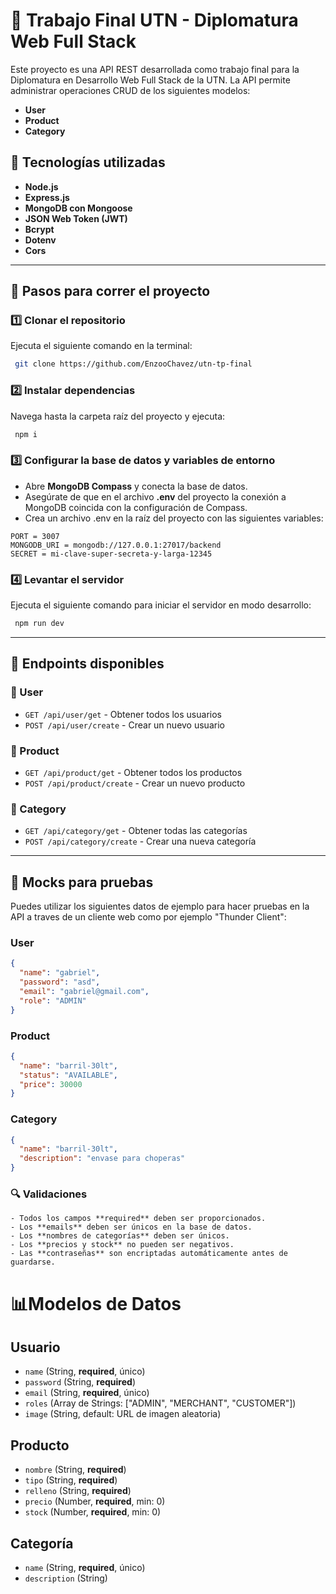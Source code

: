 # 📌 Trabajo Final UTN - Diplomatura Web Full Stack

Este proyecto es una API REST desarrollada como trabajo final para la Diplomatura en Desarrollo Web Full Stack de la UTN. La API permite administrar operaciones CRUD de los siguientes modelos:

- **User**
- **Product**
- **Category**

## 🚀 Tecnologías utilizadas

- **Node.js**
- **Express.js**
- **MongoDB con Mongoose**
- **JSON Web Token (JWT)**
- **Bcrypt**
- **Dotenv**
- **Cors**
---

## 📂 Pasos para correr el proyecto

### 1️⃣ Clonar el repositorio
Ejecuta el siguiente comando en la terminal:

```sh
 git clone https://github.com/EnzooChavez/utn-tp-final
```

### 2️⃣ Instalar dependencias
Navega hasta la carpeta raíz del proyecto y ejecuta:

```sh
 npm i  
```

### 3️⃣ Configurar la base de datos y variables de entorno

- Abre **MongoDB Compass** y conecta la base de datos.
- Asegúrate de que en el archivo **.env** del proyecto la conexión a MongoDB coincida con la configuración de Compass.
- Crea un archivo .env en la raíz del proyecto con las siguientes variables:
```
PORT = 3007
MONGODB_URI = mongodb://127.0.0.1:27017/backend
SECRET = mi-clave-super-secreta-y-larga-12345
```

### 4️⃣ Levantar el servidor
Ejecuta el siguiente comando para iniciar el servidor en modo desarrollo:

```sh
 npm run dev
```

---

## 📌 Endpoints disponibles

### **🔹 User**
- `GET /api/user/get` - Obtener todos los usuarios
- `POST /api/user/create` - Crear un nuevo usuario

### **🔹 Product**
- `GET /api/product/get` - Obtener todos los productos
- `POST /api/product/create` - Crear un nuevo producto

### **🔹 Category**
- `GET /api/category/get` - Obtener todas las categorías
- `POST /api/category/create` - Crear una nueva categoría

---

## 📌 Mocks para pruebas

Puedes utilizar los siguientes datos de ejemplo para hacer pruebas en la API a traves de un cliente web como por ejemplo "Thunder Client":

### **User**
```json
{
  "name": "gabriel",
  "password": "asd",
  "email": "gabriel@gmail.com",
  "role": "ADMIN"
}
```

### **Product**
```json
{
  "name": "barril-30lt",
  "status": "AVAILABLE",
  "price": 30000
}
```

### **Category**
```json
{
  "name": "barril-30lt",
  "description": "envase para choperas"
}
```

### 🔍 **Validaciones**
```
- Todos los campos **required** deben ser proporcionados.
- Los **emails** deben ser únicos en la base de datos.
- Los **nombres de categorías** deben ser únicos.
- Los **precios y stock** no pueden ser negativos.
- Las **contraseñas** son encriptadas automáticamente antes de guardarse.
```
# 📊Modelos de Datos

## **Usuario**
- `name` (String, **required**, único)
- `password` (String, **required**)
- `email` (String, **required**, único)
- `roles` (Array de Strings: ["ADMIN", "MERCHANT", "CUSTOMER"])
- `image` (String, default: URL de imagen aleatoria)

## **Producto**
- `nombre` (String, **required**)
- `tipo` (String, **required**)
- `relleno` (String, **required**)
- `precio` (Number, **required**, min: 0)
- `stock` (Number, **required**, min: 0)

## **Categoría**
- `name` (String, **required**, único)
- `description` (String)


